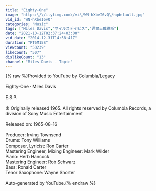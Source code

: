 ```yaml
---
title: "Eighty-One"
image: "https:\/\/i.ytimg.com\/vi\/WN-hXbeI6vQ\/hqdefault.jpg"
vid_id: "WN-hXbeI6vQ"
categories: "Music"
tags: ["Miles Davis","マイルスデイビス","邁爾士戴維斯"]
date: "2021-10-12T02:37:24+03:00"
vid_date: "2014-12-31T14:58:41Z"
duration: "PT6M15S"
viewcount: "50239"
likeCount: "507"
dislikeCount: "13"
channel: "Miles Davis - Topic"
---
```

{% raw %}Provided to YouTube by Columbia/Legacy<br /><br />Eighty-One · Miles Davis<br /><br />E.S.P.<br /><br />℗ Originally released 1965. All rights reserved by Columbia Records, a division of Sony Music Entertainment<br /><br />Released on: 1965-08-16<br /><br />Producer: Irving Townsend<br />Drums: Tony Williams<br />Composer, Lyricist: Ron Carter<br />Mastering  Engineer, Mixing  Engineer: Mark Wilder<br />Piano: Herb Hancock<br />Mastering  Engineer: Rob Schwarz<br />Bass: Ronald Carter<br />Tenor  Saxophone: Wayne Shorter<br /><br />Auto-generated by YouTube.{% endraw %}

